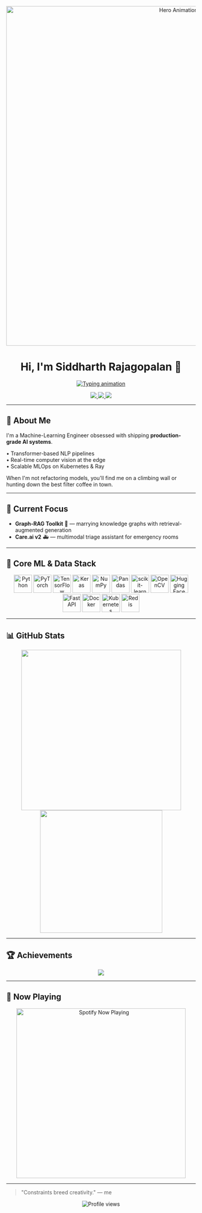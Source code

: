 <!-- <p align="center">
  <a href="https://github.com/SiddharthRajagoplan/SiddharthRajagoplan">
    <img src="https://raw.githubusercontent.com/SiddharthRajagoplan/SiddharthRajagoplan/main/header.png" alt="Header Banner"/>
  </a>
</p> -->

<!-- ───────────────────────────  HERO  ─────────────────────────── -->
<p align="center">
  <!-- replace with any banner or GIF you like -->
  <img src="https://raw.githubusercontent.com/SiddharthRajagoplan/SiddharthRajagoplan/main/video.gif"
       width="900" alt="Hero Animation"/>
</p>

<h1 align="center">Hi, I'm Siddharth Rajagopalan 👋</h1>

<p align="center">
  <a href="https://github.com/SiddharthRajagopalan">
    <img src="https://readme-typing-svg.demolab.com?font=Fira+Code&weight=700&size=24&pause=1200&color=F75C7E&center=true&vCenter=true&width=1000&lines=AI+Engineer+%7C+Computer+Vision+%26+NLP;Generative+AI+Experimenter;Turning+stochastic+processes+into+business+value"
         alt="Typing animation" />
  </a>
</p>

<p align="center">
  <a href="https://linkedin.com/in/siddharth-rajagopalan">
    <img src="https://img.shields.io/badge/LinkedIn-0077B5?style=for-the-badge&logo=linkedin&logoColor=white" />
  </a>
  <a href="mailto:you@example.com">
    <img src="https://img.shields.io/badge/Gmail-D14836?style=for-the-badge&logo=gmail&logoColor=white" />
  </a>
  <a href="https://twitter.com/YOUR_TWITTER">
    <img src="https://img.shields.io/badge/Twitter-1DA1F2?style=for-the-badge&logo=twitter&logoColor=white" />
  </a>
</p>

---

## 🧩 About Me

I'm a Machine-Learning Engineer obsessed with shipping **production-grade AI
systems**.

• Transformer-based NLP pipelines  
• Real-time computer vision at the edge  
• Scalable MLOps on Kubernetes & Ray  

When I'm not refactoring models, you'll find me on a climbing wall or hunting
down the best filter coffee in town.

---

## 🔭 Current Focus

- **Graph-RAG Toolkit** 🔗 — marrying knowledge graphs with retrieval-augmented generation  
- **Care.ai v2** 🚑 — multimodal triage assistant for emergency rooms  

---

## 🧠 Core ML & Data Stack
<p align="center">
  <img src="https://cdn.jsdelivr.net/gh/devicons/devicon/icons/python/python-original.svg"          height="48" alt="Python"/>
  <img src="https://cdn.jsdelivr.net/gh/devicons/devicon/icons/pytorch/pytorch-original.svg"        height="48" alt="PyTorch"/>
  <img src="https://cdn.jsdelivr.net/gh/devicons/devicon/icons/tensorflow/tensorflow-original.svg"  height="48" alt="TensorFlow"/>
  <img src="https://cdn.jsdelivr.net/gh/devicons/devicon/icons/keras/keras-original.svg"            height="48" alt="Keras"/>
  <img src="https://cdn.jsdelivr.net/gh/devicons/devicon/icons/numpy/numpy-original.svg"            height="48" alt="NumPy"/>
  <img src="https://cdn.jsdelivr.net/gh/devicons/devicon/icons/pandas/pandas-original.svg"          height="48" alt="Pandas"/>
  <img src="https://cdn.jsdelivr.net/gh/devicons/devicon/icons/scikitlearn/scikitlearn-original.svg"height="48" alt="scikit-learn"/>
  <img src="https://cdn.jsdelivr.net/gh/devicons/devicon/icons/opencv/opencv-original.svg"          height="48" alt="OpenCV"/>
  <img src="https://huggingface.co/front/assets/huggingface_logo.svg"                                height="48" alt="Hugging Face"/>
  <img src="https://cdn.jsdelivr.net/gh/devicons/devicon/icons/fastapi/fastapi-original.svg"        height="48" alt="FastAPI"/>
  <img src="https://cdn.jsdelivr.net/gh/devicons/devicon/icons/docker/docker-original.svg"          height="48" alt="Docker"/>
  <img src="https://cdn.jsdelivr.net/gh/devicons/devicon/icons/kubernetes/kubernetes-plain.svg"     height="48" alt="Kubernetes"/>
  <img src="https://cdn.jsdelivr.net/gh/devicons/devicon/icons/redis/redis-original.svg"            height="48" alt="Redis"/>
</p>

---

## 📊 GitHub Stats
<p align="center">
  <img src="https://github-readme-stats.vercel.app/api?username=SiddharthRajagopalan&show_icons=true&theme=radical&include_all_commits=true&count_private=true&hide_rank=true"
       width="425" />
  <img src="https://github-readme-stats.vercel.app/api/top-langs/?username=SiddharthRajagopalan&layout=compact&langs_count=8&theme=radical&hide=jupyter%20notebook"
       width="325" />
</p>

---

## 🏆 Achievements
<p align="center">
  <img src="https://github-profile-trophy.vercel.app/?username=SiddharthRajagopalan&theme=juicyfresh&no-bg=true&margin-w=10&margin-h=10"/>
</p>

---

## 🎵 Now Playing
<p align="center">
  <a href="https://open.spotify.com/user/ay958iji4n9ue896hmgxjy3d9" target="_blank">
    <img src="https://spotify-github-profile.kittinanx.com/api/view?uid=ay958iji4n9ue896hmgxjy3d9&cover_image=true&theme=novatorem&show_offline=false&background_color=121212&interchange=true"
         width="450" alt="Spotify Now Playing"/>
  </a>
</p>

---

> "Constraints breed creativity." — me

<p align="center">
  <img src="https://komarev.com/ghpvc/?username=SiddharthRajagopalan&color=brightgreen" alt="Profile views"/>
</p>